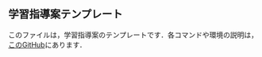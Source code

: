 ## 学習指導案テンプレート
  このファイルは，学習指導案のテンプレートです．各コマンドや環境の説明は，[このGitHub](https://github.com/MIZOGUCHIKoki/LaTeX-StyleFile/blob/main/TeachersGuide/TeachersGuide.pdf)にあります．
  
